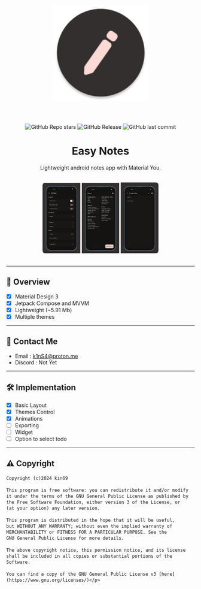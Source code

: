 

<div align="center">
<img width="255" height="255" src="app/src/main/res/mipmap-xxxhdpi/ic_launcher_round.webp" align="center">

<br></br>

![GitHub Repo stars](https://img.shields.io/github/stars/Kin69/EasyNotes?style=for-the-badge&logo=star&logoColor=%23FFFFFF&labelColor=%23332f2f&color=%23fddbd6)
![GitHub Release](https://img.shields.io/github/v/release/Kin69/EasyNotes?include_prereleases&style=for-the-badge&logo=%239acbff&logoColor=%23101318&labelColor=%23332f2f&color=%23fddbd6)
![GitHub last commit](https://img.shields.io/github/last-commit/Kin69/EasyNotes?style=for-the-badge&labelColor=%23332f2f&color=%23fddbd6)

# Easy Notes
Lightweight android notes app with Material You.
<br></br>
</div>
<div align="left">

<div align="center">
    <img src="metadata/screenshots/screenshot_1.png" width="20%" />
    <img src="metadata/screenshots/screenshot_2.jpg" width="20%" />
    <img src="metadata/screenshots/screenshot_3.png" width="20%" />
</div>
<br>

---

## 📝 Overview
- [x] Material Design 3
- [x] Jetpack Compose and MVVM
- [x] Lightweight (~5.91 Mb)
- [x] Multiple themes

---


## 💬 Contact Me

-  Email : k1nS4@proton.me
-  Discord : Not Yet

  ---
## 🛠️ Implementation

- [x] Basic Layout
- [x] Themes Control
- [x] Animations
- [ ] Exporting
- [ ] Widget
- [ ] Option to select todo

---

## ⚠️ Copyright

    Copyright (c)2024 kin69
    
    This program is free software: you can redistribute it and/or modify
    it under the terms of the GNU General Public License as published by
    the Free Software Foundation, either version 3 of the License, or
    (at your option) any later version.
    
    This program is distributed in the hope that it will be useful,
    but WITHOUT ANY WARRANTY; without even the implied warranty of
    MERCHANTABILITY or FITNESS FOR A PARTICULAR PURPOSE. See the
    GNU General Public License for more details.
    
    The above copyright notice, this permission notice, and its license shall be included in all copies or substantial portions of the Software.
    
    You can find a copy of the GNU General Public License v3 [here](https://www.gnu.org/licenses/)</p>
